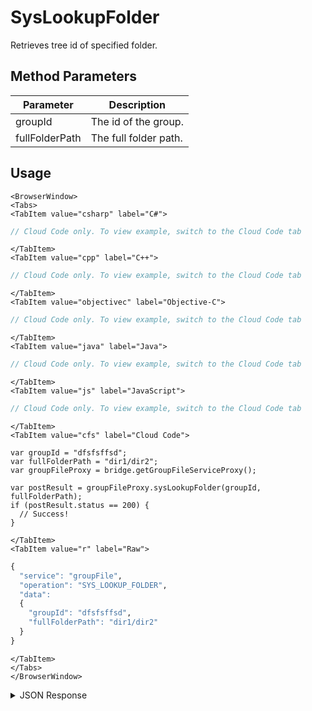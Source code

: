 # SysLookupFolder

Retrieves tree id of specified folder.

<PartialServop service_name="groupFile" operation_name="SYS_LOOKUP_FOLDER" />

## Method Parameters
Parameter | Description
--------- | -----------
groupId | The id of the group.
fullFolderPath | The full folder path.

## Usage

```mdx-code-block
<BrowserWindow>
<Tabs>
<TabItem value="csharp" label="C#">
```

```csharp
// Cloud Code only. To view example, switch to the Cloud Code tab
```

```mdx-code-block
</TabItem>
<TabItem value="cpp" label="C++">
```

```cpp
// Cloud Code only. To view example, switch to the Cloud Code tab
```

```mdx-code-block
</TabItem>
<TabItem value="objectivec" label="Objective-C">
```

```objectivec
// Cloud Code only. To view example, switch to the Cloud Code tab
```

```mdx-code-block
</TabItem>
<TabItem value="java" label="Java">
```

```java
// Cloud Code only. To view example, switch to the Cloud Code tab
```

```mdx-code-block
</TabItem>
<TabItem value="js" label="JavaScript">
```

```javascript
// Cloud Code only. To view example, switch to the Cloud Code tab
```

```mdx-code-block
</TabItem>
<TabItem value="cfs" label="Cloud Code">
```

```cfscript
var groupId = "dfsfsffsd";
var fullFolderPath = "dir1/dir2";
var groupFileProxy = bridge.getGroupFileServiceProxy();

var postResult = groupFileProxy.sysLookupFolder(groupId, fullFolderPath);
if (postResult.status == 200) {
  // Success!
}
```

```mdx-code-block
</TabItem>
<TabItem value="r" label="Raw">
```

```r
{
  "service": "groupFile",
  "operation": "SYS_LOOKUP_FOLDER",
  "data":
  {
    "groupId": "dfsfsffsd",
    "fullFolderPath": "dir1/dir2"
  }
}
```

```mdx-code-block
</TabItem>
</Tabs>
</BrowserWindow>
```

<details>
<summary>JSON Response</summary>

```json
{
  "data": {
    "folderPath": "foldername/subfoldername",
    "treeId": "625ab492-fad9-4aa6-b174-50ac4344de81",
    "treeVersion": 5,
    "groupId": "2bf538d1-19ea-4e14-9862-f979215e09b7"
  },
  "status": 200
}
```
</details>

